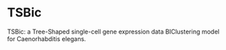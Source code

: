 # TSBic
TSBic: a Tree-Shaped single-cell gene expression data BIClustering model for Caenorhabditis elegans.
